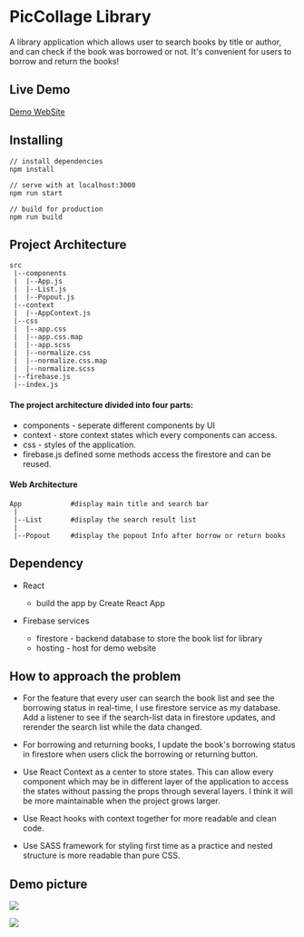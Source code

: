 # PicCollage Library
 A library application which allows user to search books by title or author, and can check if the book was borrowed or not. It's convenient for users to borrow and return the books!


## Live Demo
[Demo WebSite](https://appworks-library.web.app/)


## Installing
```
// install dependencies
npm install

// serve with at localhost:3000
npm run start

// build for production
npm run build
```

## Project Architecture
```
src
 |--components
 |  |--App.js
 |  |--List.js
 |  |--Popout.js
 |--context
 |  |--AppContext.js
 |--css
 |  |--app.css
 |  |--app.css.map
 |  |--app.scss
 |  |--normalize.css
 |  |--normalize.css.map
 |  |--normalize.scss
 |--firebase.js
 |--index.js
```
#### The project architecture divided into four parts:
* components - seperate different components by UI
* context - store context states which every components can access.
* css - styles of the application.
* firebase.js defined some methods access the firestore and can be reused.

#### Web Architecture

```
App            #display main title and search bar
 |
 |--List       #display the search result list
 |
 |--Popout     #display the popout Info after borrow or return books
```

## Dependency 

* React 
    * build the app by Create React App 

* Firebase services 
    *  firestore - backend database to store the book list for library
    *  hosting - host for demo website

## How to approach the problem
* For the feature that every user can search the book list and see the borrowing status in real-time, I  use firestore service as my database. Add a listener to see if the search-list data in firestore updates, and rerender the search list while the data changed.

* For borrowing and returning books, I update the book's borrowing status in firestore when users click the borrowing or returning button.

* Use React Context as a center to store states. This can allow every component which may be in different layer of the application to access the states without passing the props through several layers. I think it will be more maintainable when the project grows larger.

* Use React hooks with context together for more readable and clean code.

* Use SASS framework for styling first time as a practice and nested structure is more readable than pure CSS.
 
## Demo picture

![](https://i.imgur.com/XpkHciT.png)

![](https://i.imgur.com/fHcjI8P.jpg)







